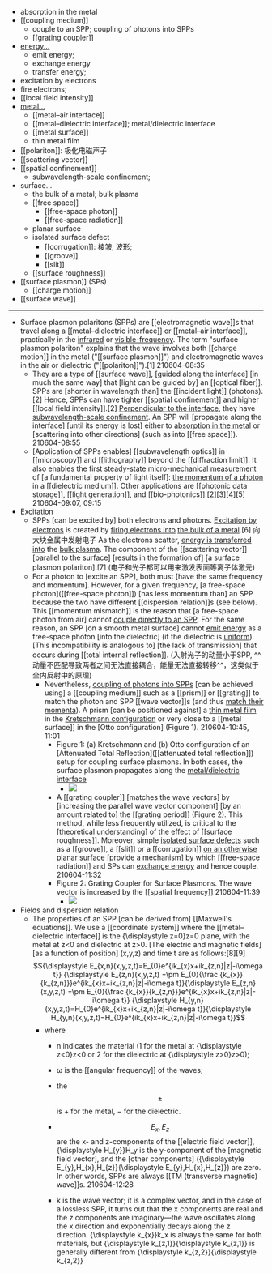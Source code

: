 - absorption in the metal
- [[coupling medium]]
    - couple to an SPP; coupling of photons into SPPs
    - [[grating coupler]]
- [energy...](((9ZMcw9f-v)))
    - emit energy; 
    - exchange energy
    - transfer energy;
- excitation by electrons
- fire electrons;
- [[local field intensity]]
- [metal...](((cR5R8-2Ol)))
    - [[metal–air interface]]
    - [[metal–dielectric interface]]; metal/dielectric interface
    - [[metal surface]]
    - thin metal film
- [[polariton]]: 极化电磁声子
- [[scattering vector]]
- [[spatial confinement]]
    - subwavelength-scale confinement;
- surface...
    - the bulk of a metal; bulk plasma
    - [[free space]]
        - [[free-space photon]]
        - [[free-space radiation]]
    - planar surface
    - isolated surface defect
        - [[corrugation]]: 棱皱, 波形;
        - [[groove]]
        - [[slit]]
    - [[surface roughness]]
- [[surface plasmon]] (SPs)
    - [[charge motion]]
- [[surface wave]]
- ---
- Surface plasmon polaritons (SPPs) are [[electromagnetic wave]]s that travel along a [[metal–dielectric interface]] or [[metal–air interface]], practically in the [infrared](((8KzfnZDSj))) or [visible-frequency](((it-L_cjdx))). The term "surface plasmon polariton" explains that the wave involves both [[charge motion]] in the metal ("[[surface plasmon]]") and electromagnetic waves in the air or dielectric ("[[polariton]]").[1]
210604-08:35
    - They are a type of [[surface wave]], [guided along the interface] [in much the same way] that [light can be guided by] an [[optical fiber]]. SPPs are [shorter in wavelength than] the [[incident light]] (photons).[2] Hence, SPPs can have tighter [[spatial confinement]] and higher [[local field intensity]].[2] [Perpendicular to the interface](((7yr-VUTdF))), they have [subwavelength-scale confinement](((9ZY2l4W2y))). An SPP will [propagate along the interface] [until its energy is lost] either to [absorption in the metal](((fZ6zF-dVg))) or [scattering into other directions] (such as into [[free space]]).
210604-08:55
    - [Application of SPPs enables] [[subwavelength optics]] in [[microscopy]] and [[lithography]] beyond the [[diffraction limit]]. It also enables the first [steady-state micro-mechanical measurement](((-axYZ46NT))) of [a fundamental property of light itself]: [the momentum of a photon](((SnY7jjUOp))) in a [[dielectric medium]]. Other applications are [[photonic data storage]], [[light generation]], and [[bio-photonics]].[2][3][4][5]
210604-09:07, 09:15
- Excitation
    - SPPs [can be excited by] both electrons and photons. [Excitation by electrons](((JR5dtFZG8))) is created by [firing electrons into](((H_Se-Amuy))) [the bulk of a metal](((ofuw-7WZT))).[6] 向大块金属中发射电子 As the electrons scatter, [energy is transferred into](((G8VQ5vpja))) the [bulk plasma](((ofuw-7WZT))). The component of the [[scattering vector]] [parallel to the surface] [results in the formation of] [a surface plasmon polariton].[7]
(电子和光子都可以用来激发表面等离子体激元)
    - For a photon to [excite an SPP], both must [have the same frequency and momentum]. However, for a given frequency, [a free-space photon]([[free-space photon]]) [has less momentum than] an SPP because the two have different [[dispersion relation]]s (see below). This [[momentum mismatch]] is the reason that [a free-space photon from air] cannot [couple directly to an SPP](((VonhxFERh))). For the same reason, an SPP [on a smooth metal surface] cannot [emit energy](((hIJcKi5B9))) as a free-space photon [into the dielectric] (if the dielectric is [uniform](((ylA8HGRnt)))). [This incompatibility is analogous to] [the lack of transmission] that occurs during [[total internal reflection]].
(入射光子的动量小于SPP, ^^动量不匹配导致两者之间无法直接耦合，能量无法直接转移^^，这类似于全内反射中的原理)
        - Nevertheless, [coupling of photons into SPPs](((VonhxFERh))) [can be achieved using] a [[coupling medium]] such as a [[prism]] or [[grating]] to match the photon and SPP [[wave vector]]s (and thus [match their momenta](((PuqhUxun-)))). A prism [can be positioned against] a [thin metal film](((fmMGqDCAt))) in the [Kretschmann configuration](((ELlomzhvZ))) or very close to a [[metal surface]] in the [Otto configuration] (Figure 1). 
210604-10:45, 11:01
            - Figure 1: (a) Kretschmann and (b) Otto configuration of an [Attenuated Total Reflection]([[attenuated total reflection]]) setup for coupling surface plasmons. In both cases, the surface plasmon propagates along the [metal/dielectric interface](((KAbOQREA5)))
                - ![](https://upload.wikimedia.org/wikipedia/commons/2/2a/Prism_Coupler.png)
            - A [[grating coupler]] [matches the wave vectors] by [increasing the parallel wave vector component] [by an amount related to] the [[grating period]] (Figure 2). This method, while less frequently utilized, is critical to the [theoretical understanding] of the effect of [[surface roughness]]. Moreover, simple [isolated surface defects](((H2rHZ0BQH))) such as a [[groove]], a [[slit]] or a [[corrugation]] [on an otherwise planar surface](((hs5KWfcxw))) [provide a mechanism] by which [[free-space radiation]] and SPs can [exchange energy](((MK35ZoCav))) and hence couple.
210604-11:32
            - Figure 2: Grating Coupler for Surface Plasmons. The wave vector is increased by the [[spatial frequency]]
210604-11:39
                - ![](https://upload.wikimedia.org/wikipedia/commons/c/c7/Grating_Coupler.png)
- Fields and dispersion relation
    - The properties of an SPP [can be derived from] [[Maxwell's equations]]. We use a [[coordinate system]] where the [[metal–dielectric interface]] is the {\displaystyle z=0}z=0 plane, with the metal at z<0 and dielectric at z>0. [The electric and magnetic fields] [as a function of position] (x,y,z) and time t are as follows:[8][9]
$${\displaystyle E_{x,n}(x,y,z,t)=E_{0}e^{ik_{x}x+ik_{z,n}|z|-i\omega t}}
{\displaystyle E_{z,n}(x,y,z,t)
=\pm E_{0}{\frac {k_{x}}{k_{z,n}}}e^{ik_{x}x+ik_{z,n}|z|-i\omega t}}{\displaystyle E_{z,n}(x,y,z,t)
=\pm E_{0}{\frac {k_{x}}{k_{z,n}}}e^{ik_{x}x+ik_{z,n}|z|-i\omega t}}
{\displaystyle H_{y,n}(x,y,z,t)=H_{0}e^{ik_{x}x+ik_{z,n}|z|-i\omega t}}{\displaystyle H_{y,n}(x,y,z,t)=H_{0}e^{ik_{x}x+ik_{z,n}|z|-i\omega t}}$$
        - where
            - n indicates the material (1 for the metal at {\displaystyle z<0}z<0 or 2 for the dielectric at {\displaystyle z>0}z>0);

            - ω is the [[angular frequency]] of the waves;
            - the $$\pm$$  is + for the metal, − for the dielectric.
            - $$\displaystyle E_{x},E_{z}$$ are the x- and z-components of the [[electric field vector]], {\displaystyle H_{y}}H_y is the y-component of the [magnetic field vector], and the [other components] ({\displaystyle E_{y},H_{x},H_{z}}{\displaystyle E_{y},H_{x},H_{z}}) are zero. In other words, SPPs are always [[TM (transverse magnetic) wave]]s.
210604-12:28
            - k is the wave vector; it is a complex vector, and in the case of a lossless SPP, it turns out that the x components are real and the z components are imaginary—the wave oscillates along the x direction and exponentially decays along the z direction. {\displaystyle k_{x}}k_x is always the same for both materials, but {\displaystyle k_{z,1}}{\displaystyle k_{z,1}} is generally different from {\displaystyle k_{z,2}}{\displaystyle k_{z,2}}
